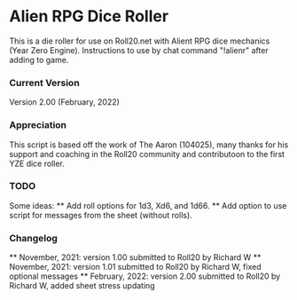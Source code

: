 # Alien RPG Dice Roller
This is a die roller for use on Roll20.net with Alient RPG dice mechanics (Year Zero Engine). Instructions to use by chat command "!alienr" after adding to game.

### Current Version
Version 2.00 (February, 2022) 

### Appreciation	
This script is based off the work of The Aaron (104025), many thanks for his support and coaching in the Roll20 community and contributoon to the first YZE dice roller. 

### TODO

Some ideas:
** Add roll options for 1d3, Xd6, and 1d66.
** Add option to use script for messages from the sheet (without rolls).
	
### Changelog

** November, 2021: version 1.00 submitted to Roll20 by Richard W
** November, 2021: version 1.01 submitted to Roll20 by Richard W, fixed optional messages
** February, 2022: version 2.00 submitted to Roll20 by Richard W, added sheet stress updating


